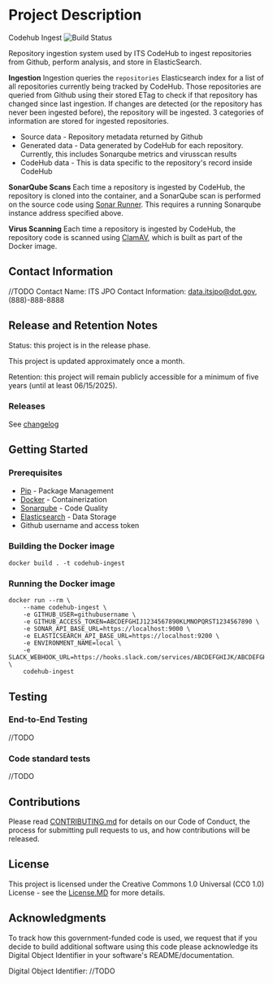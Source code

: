 # Project Description
Codehub Ingest ![Build Status](https://codebuild.us-east-1.amazonaws.com/badges?uuid=eyJlbmNyeXB0ZWREYXRhIjoiRlVBSTZReThlVEpqcDNJMFg2NnBoYTU3VkxEZktpSFpDd1NnZ3Y3LzBlbnYyRHZSTW1DNDNOa0I5bWVJK1ZFQ1MvVTNLQk1jSXZNbHBwcTlEYTQ1Q0V3PSIsIml2UGFyYW1ldGVyU3BlYyI6IkdKdUdIMllGeXoyUjIzNjciLCJtYXRlcmlhbFNldFNlcmlhbCI6MX0%3D&branch=master)

Repository ingestion system used by ITS CodeHub to ingest repositories from Github, perform analysis, and store in ElasticSearch.

**Ingestion**
Ingestion queries the `repositories` Elasticsearch index for a list of all repositories currently being tracked by CodeHub. Those repositories are queried from Github using their stored ETag to check if that repository has changed since last ingestion. If changes are detected (or the repository has never been ingested before), the repository will be ingested. 3 categories of information are stored for ingested repositories.
* Source data - Repository metadata returned by Github
* Generated data - Data generated by CodeHub for each repository. Currently, this includes Sonarqube metrics and virusscan results
* CodeHub data - This is data specific to the repository's record inside CodeHub

**SonarQube Scans**
Each time a repository is ingested by CodeHub, the repository is cloned into the container, and a SonarQube scan is performed on the source code using [Sonar Runner](https://docs.sonarqube.org/display/SONARQUBE45/Analyzing+with+SonarQube+Runner). This requires a running Sonarqube instance address specified above.

**Virus Scanning**
Each time a repository is ingested by CodeHub, the repository code is scanned using [ClamAV](https://www.clamav.net/), which is built as part of the Docker image.

## Contact Information
//TODO
Contact Name: ITS JPO
Contact Information: data.itsjpo@dot.gov, (888)-888-8888

## Release and Retention Notes

Status: this project is in the release phase.

This project is updated approximately once a month.

Retention: this project will remain publicly accessible for a minimum of five years (until at least 06/15/2025).

### Releases
See [changelog](CHANGELOG.md)

## Getting Started

### Prerequisites
- [Pip](https://pip.pypa.io/en/stable/) - Package Management
- [Docker](https://www.docker.com/) - Containerization
- [Sonarqube](https://www.sonarqube.org/) - Code Quality
- [Elasticsearch](https://www.elastic.co/) - Data Storage
- Github username and access token

### Building the Docker image
`docker build . -t codehub-ingest`

### Running the Docker image

```
docker run --rm \
    --name codehub-ingest \
    -e GITHUB_USER=githubusername \
    -e GITHUB_ACCESS_TOKEN=ABCDEFGHIJ1234567890KLMNOPQRST1234567890 \
    -e SONAR_API_BASE_URL=https://localhost:9000 \
    -e ELASTICSEARCH_API_BASE_URL=https://localhost:9200 \
    -e ENVIRONMENT_NAME=local \
    -e SLACK_WEBHOOK_URL=https://hooks.slack.com/services/ABCDEFGHIJK/ABCDEFGHIJKLMNOPQRSTUVWXYZ \
    codehub-ingest
```

## Testing
### End-to-End Testing
//TODO

### Code standard tests
//TODO


## Contributions

Please read [CONTRIBUTING.md](https://github.com/usdot-jpo-codehub/codehub-readme-template/blob/master/Contributing.MD) for details on our Code of Conduct, the process for submitting pull requests to us, and how contributions will be released.

## License

This project is licensed under the Creative Commons 1.0 Universal (CC0 1.0) License - see the [License.MD](https://github.com/usdot-jpo-codehub/codehub-readme-template/blob/master/LICENSE) for more details. 

## Acknowledgments

To track how this government-funded code is used, we request that if you decide to build additional software using this code please acknowledge its Digital Object Identifier in your software's README/documentation.

Digital Object Identifier: //TODO

